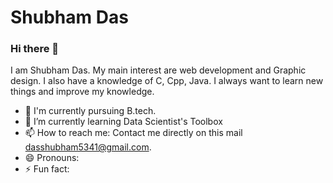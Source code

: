 # Shubham Das

### Hi there 👋
 
I am Shubham Das. My main  interest are web development and Graphic design. I also have a knowledge of C, Cpp, Java. I always want to learn new things and improve my knowledge.



<!--
**dasshubham143/dasshubham143** is a ✨ _special_ ✨ repository because its `README.md` (this file) appears on your GitHub profile.
-->


- :notebook_with_decorative_cover: I'm currently pursuing B.tech.
- 🌱 I’m currently learning Data Scientist's Toolbox
- 📫 How to reach me: Contact me directly on this mail dasshubham5341@gmail.com.
- 😄 Pronouns: 
- ⚡ Fun fact: 

